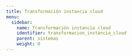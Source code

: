 ```yaml
---
title: Transformación instancia cloud
menu:
  sidebar:
    name: Transformación instancia cloud 
    identifier: transformacion_instancia_cloud
    parent: sistemas
    weight: 0
---
```

